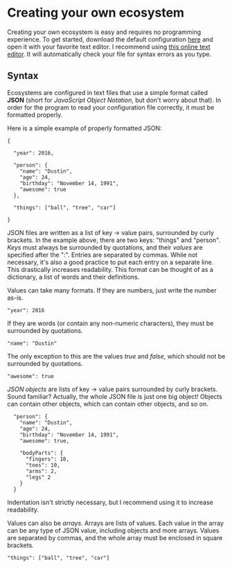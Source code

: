 # Creating your own ecosystem 

Creating your own ecosystem is easy and requires no programming experience.
To get started, download the default configuration
[here](public/defaultConfig.json) and open it with your favorite text editor.
I recommend using [this online text
editor](http://www.cleancss.com/json-editor/). It will automatically check
your file for syntax errors as you type.

## Syntax

Ecosystems are configured in text files that use a simple format called
**JSON** (short for *JavaScript Object Notation*, but don't worry about that).
In order for the program to read your configuration file correctly, it must be
formatted properly.

Here is a simple example of properly formatted JSON:

    {

      "year": 2016,

      "person": {
        "name": "Dustin",
        "age": 24,
        "birthday": "November 14, 1991",
        "awesome": true
      },

      "things": ["ball", "tree", "car"]

    }

JSON files are written as a list of key -> value pairs, surrounded by curly
brackets. In the example above,
there are two keys: "things" and "person". *Keys* must always be surrounded by
quotations, and their *values* are specified after the ":". Entries are
separated by commas. While not necessary, it's also a good practice to put
each entry on a separate line. This drastically increases readability. This
format can be thought of as a dictionary, a list of words and their definitions. 

Values can take many formats. If they are numbers, just write the number as-is.

    "year": 2016

If they are words (or contain any non-numeric characters), they must be
surrounded by quotations.

    "name": "Dustin"

The only exception to this are the values *true* and *false*, which should not
be surrounded by quotations.

    "awesome": true

*JSON objects* are lists of key -> value pairs surrounded by curly brackets.
Sound familiar? Actually, the whole JSON file is just one big object! Objects can
contain other objects, which can contain other objects, and so on.

      "person": {
        "name": "Dustin",
        "age": 24,
        "birthday": "November 14, 1991",
        "awesome": true,

        "bodyParts": {
          "fingers": 10,
          "toes": 10,
          "arms": 2,
          "legs" 2
        }
      }

Indentation isn't strictly necessary, but I recommend using it to increase
readability.

Values can also be *arrays*. Arrays are lists of values. Each value in the array 
can be any type of JSON value, including objects and more arrays. Values are
separated by commas, and the whole array must be enclosed in square brackets.

    "things": ["ball", "tree", "car"]

